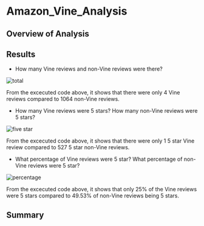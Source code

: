 # Amazon_Vine_Analysis

## Overview of Analysis


## Results

- How many Vine reviews and non-Vine reviews were there?
  
![total](https://user-images.githubusercontent.com/75760493/121084590-71a3f080-c7a6-11eb-89ae-1b81138546b4.PNG)

From the excecuted code above, it shows that there were only 4 Vine reviews compared to 1064 non-Vine reviews.


- How many Vine reviews were 5 stars? How many non-Vine reviews were 5 stars?

![five star](https://user-images.githubusercontent.com/75760493/121083715-613f4600-c7a5-11eb-91d4-514611f10de1.PNG)
  
From the excecuted code above, it shows that there were only 1 5 star Vine review compared to 527 5 star non-Vine reviews. 


- What percentage of Vine reviews were 5 star? What percentage of non-Vine reviews were 5 star?

![percentage](https://user-images.githubusercontent.com/75760493/121084748-a57f1600-c7a6-11eb-8094-0a9195a7766d.PNG)

From the excecuted code above, it shows that only 25% of the Vine reviews were 5 stars compared to 49.53% of non-Vine reviews being 5 stars.


## Summary

